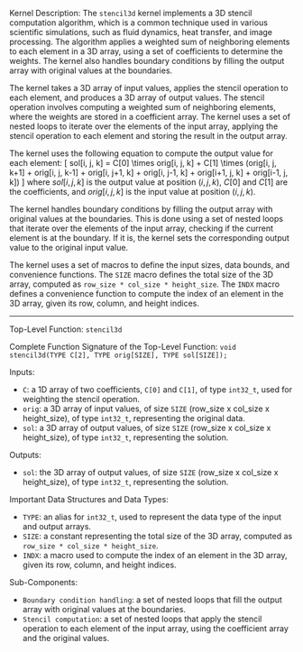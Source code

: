 Kernel Description:
The `stencil3d` kernel implements a 3D stencil computation algorithm, which is a common technique used in various scientific simulations, such as fluid dynamics, heat transfer, and image processing. The algorithm applies a weighted sum of neighboring elements to each element in a 3D array, using a set of coefficients to determine the weights. The kernel also handles boundary conditions by filling the output array with original values at the boundaries.

The kernel takes a 3D array of input values, applies the stencil operation to each element, and produces a 3D array of output values. The stencil operation involves computing a weighted sum of neighboring elements, where the weights are stored in a coefficient array. The kernel uses a set of nested loops to iterate over the elements of the input array, applying the stencil operation to each element and storing the result in the output array.

The kernel uses the following equation to compute the output value for each element:
\[ sol[i, j, k] = C[0] \times orig[i, j, k] + C[1] \times (orig[i, j, k+1] + orig[i, j, k-1] + orig[i, j+1, k] + orig[i, j-1, k] + orig[i+1, j, k] + orig[i-1, j, k]) \]
where $sol[i, j, k]$ is the output value at position $(i, j, k)$, $C[0]$ and $C[1]$ are the coefficients, and $orig[i, j, k]$ is the input value at position $(i, j, k)$.

The kernel handles boundary conditions by filling the output array with original values at the boundaries. This is done using a set of nested loops that iterate over the elements of the input array, checking if the current element is at the boundary. If it is, the kernel sets the corresponding output value to the original input value.

The kernel uses a set of macros to define the input sizes, data bounds, and convenience functions. The `SIZE` macro defines the total size of the 3D array, computed as `row_size * col_size * height_size`. The `INDX` macro defines a convenience function to compute the index of an element in the 3D array, given its row, column, and height indices.

---

Top-Level Function: `stencil3d`

Complete Function Signature of the Top-Level Function:
`void stencil3d(TYPE C[2], TYPE orig[SIZE], TYPE sol[SIZE]);`

Inputs:
- `C`: a 1D array of two coefficients, `C[0]` and `C[1]`, of type `int32_t`, used for weighting the stencil operation.
- `orig`: a 3D array of input values, of size `SIZE` (row_size x col_size x height_size), of type `int32_t`, representing the original data.
- `sol`: a 3D array of output values, of size `SIZE` (row_size x col_size x height_size), of type `int32_t`, representing the solution.

Outputs:
- `sol`: the 3D array of output values, of size `SIZE` (row_size x col_size x height_size), of type `int32_t`, representing the solution.

Important Data Structures and Data Types:
- `TYPE`: an alias for `int32_t`, used to represent the data type of the input and output arrays.
- `SIZE`: a constant representing the total size of the 3D array, computed as `row_size * col_size * height_size`.
- `INDX`: a macro used to compute the index of an element in the 3D array, given its row, column, and height indices.

Sub-Components:
- `Boundary condition handling`: a set of nested loops that fill the output array with original values at the boundaries.
- `Stencil computation`: a set of nested loops that apply the stencil operation to each element of the input array, using the coefficient array and the original values.